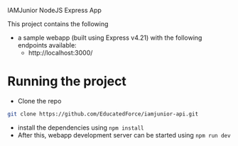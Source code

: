 IAMJunior NodeJS Express App

This project contains the following
- a sample webapp (built using Express v4.21) with the following endpoints available:
    - http://localhost:3000/

# Running the project

- Clone the repo 
```bash 
git clone https://github.com/EducatedForce/iamjunior-api.git
```
- install the dependencies using `npm install`
- After this, webapp development server can be started using `npm run dev`
